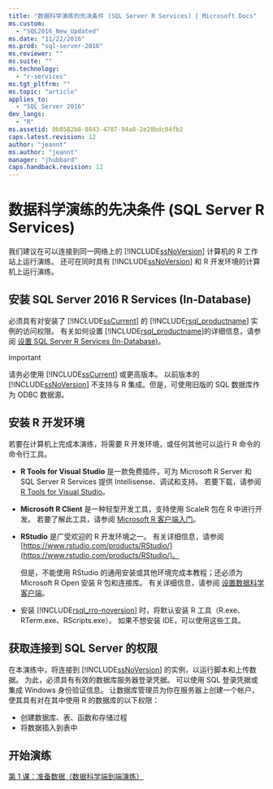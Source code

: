 ```yaml
---
title: "数据科学演练的先决条件 (SQL Server R Services) | Microsoft Docs"
ms.custom: 
  - "SQL2016_New_Updated"
ms.date: "11/22/2016"
ms.prod: "sql-server-2016"
ms.reviewer: ""
ms.suite: ""
ms.technology: 
  - "r-services"
ms.tgt_pltfrm: ""
ms.topic: "article"
applies_to: 
  - "SQL Server 2016"
dev_langs: 
  - "R"
ms.assetid: 0b0582b8-8843-4787-94a8-2e28bdc04fb2
caps.latest.revision: 12
author: "jeannt"
ms.author: "jeannt"
manager: "jhubbard"
caps.handback.revision: 12
---
```

# 数据科学演练的先决条件 (SQL Server R Services)
我们建议在可以连接到同一网络上的 [!INCLUDE[ssNoVersion](../../includes/ssnoversion-md.md)] 计算机的 R 工作站上运行演练。 还可在同时具有 [!INCLUDE[ssNoVersion](../../includes/ssnoversion-md.md)] 和 R 开发环境的计算机上运行演练。 
  
  
## <a name="install-sql-server-2016-r-services-in-database"></a>安装 SQL Server 2016 R Services (In-Database)  
必须具有对安装了 [!INCLUDE[ssCurrent](../../includes/sscurrent-md.md)]  的 [!INCLUDE[rsql_productname](../../includes/rsql-productname-md.md)] 实例的访问权限。 有关如何设置 [!INCLUDE[rsql_productname](../../includes/rsql-productname-md.md)]的详细信息，请参阅 [设置 SQL Server R Services (In-Database)](https://msdn.microsoft.com/library/mt696069.aspx)。  
  
  
> [!IMPORTANT]  
> 请务必使用 [!INCLUDE[ssCurrent](../../includes/sscurrent-md.md)] 或更高版本。 以前版本的 [!INCLUDE[ssNoVersion](../../includes/ssnoversion-md.md)] 不支持与 R 集成。但是，可使用旧版的 SQL 数据库作为 ODBC 数据源。  
  
## <a name="install-an-r-development-environment"></a>安装 R 开发环境  
若要在计算机上完成本演练，将需要 R 开发环境，或任何其他可以运行 R 命令的命令行工具。    
  
- **R Tools for Visual Studio** 是一款免费插件，可为 Microsoft R Server 和 SQL Server R Services 提供 Intellisense、调试和支持。 若要下载，请参阅 [R Tools for Visual Studio](https://www.visualstudio.com/features/rtvs-vs.aspx)。  
    
- **Microsoft R Client** 是一种轻型开发工具，支持使用 ScaleR 包在 R 中进行开发。 若要了解此工具，请参阅 [Microsoft R 客户端入门](https://msdn.microsoft.com/microsoft-r/r-client-get-started)。
  
- **RStudio** 是广受欢迎的 R 开发环境之一。 有关详细信息，请参阅 [https://www.rstudio.com/products/RStudio/](https://www.rstudio.com/products/RStudio/)。  
  
    但是，不能使用 RStudio 的通用安装或其他环境完成本教程；还必须为 Microsoft R Open 安装 R 包和连接库。 有关详细信息，请参阅 [设置数据科学客户端](https://msdn.microsoft.com/library/mt696067.aspx)。  

- 安装 [!INCLUDE[rsql_rro-noversion](../../includes/rsql-rro-noversion-md.md)] 时，将默认安装 R 工具（R.exe、RTerm.exe、RScripts.exe）。 如果不想安装 IDE，可以使用这些工具。  
  
  
## <a name="get-permissions-to-connect-to-sql-server"></a>获取连接到 SQL Server 的权限  
在本演练中，将连接到 [!INCLUDE[ssNoVersion](../../includes/ssnoversion-md.md)] 的实例，以运行脚本和上传数据。 为此，必须具有有效的数据库服务器登录凭据。  可以使用 SQL 登录凭据或集成 Windows 身份验证信息。 让数据库管理员为你在服务器上创建一个帐户，使其具有对在其中使用 R 的数据库的以下权限：  
  
-   创建数据库、表、函数和存储过程    
-   将数据插入到表中  
  
  
## <a name="start-the-walkthrough"></a>开始演练  
[第 1 课：准备数据（数据科学端到端演练）](../../advanced-analytics/r-services/lesson-1-prepare-the-data-data-science-end-to-end-walkthrough.md)  
  
  
  
